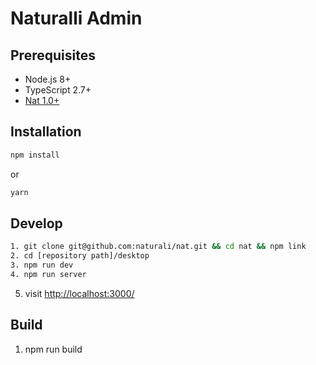 # Naturalli Admin

## Prerequisites
- Node.js 8+
- TypeScript 2.7+
- [Nat 1.0+](git@github.com:naturali/nat.git)

## Installation
```bash
npm install
```
or 
```bash
yarn
```

## Develop
```bash
1. git clone git@github.com:naturali/nat.git && cd nat && npm link
2. cd [repository path]/desktop
3. npm run dev
4. npm run server
```
5. visit [http://localhost:3000/](http://localhost:3000/)

## Build
1. npm run build
